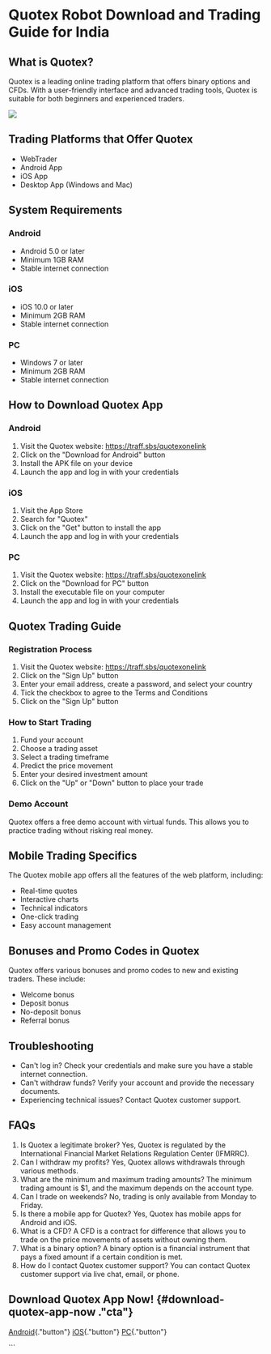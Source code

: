 # Quotex Robot Download and Trading Guide for India

## What is Quotex?

Quotex is a leading online trading platform that offers binary options
and CFDs. With a user-friendly interface and advanced trading tools,
Quotex is suitable for both beginners and experienced traders.

[![](https://static.quotex.io/files/10_en/300_250.jpg)](https://traff.sbs/brokerqxlid)

## Trading Platforms that Offer Quotex

-   WebTrader
-   Android App
-   iOS App
-   Desktop App (Windows and Mac)

## System Requirements

### Android

-   Android 5.0 or later
-   Minimum 1GB RAM
-   Stable internet connection

### iOS

-   iOS 10.0 or later
-   Minimum 2GB RAM
-   Stable internet connection

### PC

-   Windows 7 or later
-   Minimum 2GB RAM
-   Stable internet connection

## How to Download Quotex App

### Android

1.  Visit the Quotex website: https://traff.sbs/quotexonelink
2.  Click on the "Download for Android" button
3.  Install the APK file on your device
4.  Launch the app and log in with your credentials

### iOS

1.  Visit the App Store
2.  Search for "Quotex"
3.  Click on the "Get" button to install the app
4.  Launch the app and log in with your credentials

### PC

1.  Visit the Quotex website: https://traff.sbs/quotexonelink
2.  Click on the "Download for PC" button
3.  Install the executable file on your computer
4.  Launch the app and log in with your credentials

## Quotex Trading Guide

### Registration Process

1.  Visit the Quotex website: https://traff.sbs/quotexonelink
2.  Click on the "Sign Up" button
3.  Enter your email address, create a password, and select your country
4.  Tick the checkbox to agree to the Terms and Conditions
5.  Click on the "Sign Up" button

### How to Start Trading

1.  Fund your account
2.  Choose a trading asset
3.  Select a trading timeframe
4.  Predict the price movement
5.  Enter your desired investment amount
6.  Click on the "Up" or "Down" button to place your trade

### Demo Account

Quotex offers a free demo account with virtual funds. This allows you to
practice trading without risking real money.

## Mobile Trading Specifics

The Quotex mobile app offers all the features of the web platform,
including:

-   Real-time quotes
-   Interactive charts
-   Technical indicators
-   One-click trading
-   Easy account management

## Bonuses and Promo Codes in Quotex

Quotex offers various bonuses and promo codes to new and existing
traders. These include:

-   Welcome bonus
-   Deposit bonus
-   No-deposit bonus
-   Referral bonus

## Troubleshooting

-   Can\'t log in? Check your credentials and make sure you have a
    stable internet connection.
-   Can\'t withdraw funds? Verify your account and provide the necessary
    documents.
-   Experiencing technical issues? Contact Quotex customer support.

## FAQs

1.  Is Quotex a legitimate broker? Yes, Quotex is regulated by the
    International Financial Market Relations Regulation Center (IFMRRC).
2.  Can I withdraw my profits? Yes, Quotex allows withdrawals through
    various methods.
3.  What are the minimum and maximum trading amounts? The minimum
    trading amount is \$1, and the maximum depends on the account type.
4.  Can I trade on weekends? No, trading is only available from Monday
    to Friday.
5.  Is there a mobile app for Quotex? Yes, Quotex has mobile apps for
    Android and iOS.
6.  What is a CFD? A CFD is a contract for difference that allows you to
    trade on the price movements of assets without owning them.
7.  What is a binary option? A binary option is a financial instrument
    that pays a fixed amount if a certain condition is met.
8.  How do I contact Quotex customer support? You can contact Quotex
    customer support via live chat, email, or phone.

## Download Quotex App Now! {#download-quotex-app-now ."cta"}

[Android](\%22https://traff.sbs/quotexonelink\%22){."button"}
[iOS](\%22https://traff.sbs/quotexonelink\%22){."button"}
[PC](\%22https://traff.sbs/quotexonelink\%22){."button"}

\`\`\`

